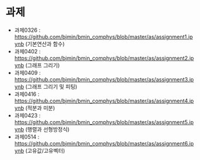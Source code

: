 # 과제

* 과제0326 : https://github.com/bjmin/bmin_comphys/blob/master/as/assignment1.ipynb (기본연산과 함수)
* 과제0402 : https://github.com/bjmin/bmin_comphys/blob/master/as/assignment2.ipynb (그래프 그리기)
* 과제0409 : https://github.com/bjmin/bmin_comphys/blob/master/as/assignment3.ipynb (그래프 그리기 및 피팅)
* 과제0416 : https://github.com/bjmin/bmin_comphys/blob/master/as/assignment4.ipynb (적분과 미분)
* 과제0423 : https://github.com/bjmin/bmin_comphys/blob/master/as/assignment5.ipynb (행렬과 선형방정식)
* 과제0514 : https://github.com/bjmin/bmin_comphys/blob/master/as/assignment6.ipynb (고유값/고유벡터)

